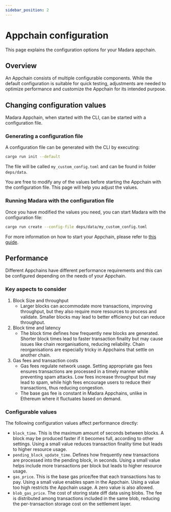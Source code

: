 ```yaml
---
sidebar_position: 2
---
```


# Appchain configuration

This page explains the configuration options for your Madara appchain.

## Overview

An Appchain consists of multiple configurable components. While the default configuration is suitable for quick testing, adjustments are needed to optimize performance and customize the Appchain for its intended purpose.

## Changing configuration values

Madara Appchain, when started with the CLI, can be started with a configuration file.

### Generating a configuration file

A configuration file can be generated with the CLI by executing:
```bash
cargo run init --default
```

The file will be called `my_custom_config.toml` and can be found in folder `deps/data`. 

You are free to modify any of the values before starting the Appchain with the configuration file. This page will help you adjust the values.

### Running Madara with the configuration file

Once you have modified the values you need, you can start Madara with the configuration file:
```bash
cargo run create --config-file deps/data/my_custom_config.toml
```

For more information on how to start your Appchain, please refer to [this guide](/quickstart/run_appchain).

## Performance

Different Appchains have different performance requirements and this can be configured depending on the needs of your Appchain.

### Key aspects to consider

1. Block Size and throughput
    - Larger blocks can accommodate more transactions, improving throughput, but they also require more resources to process and validate. Smaller blocks may lead to better efficiency but can reduce throughput.
2. Block time and latency
    - The block time defines how frequently new blocks are generated. Shorter block times lead to faster transaction finality but may cause issues like chain reorganisations, reducing reliability. Chain reorganisations are especially tricky in Appchains that settle on another chain.
3. Gas fees and transaction costs
    - Gas fees regulate network usage. Setting appropriate gas fees ensures transactions are processed in a timely manner while preventing spam attacks. Low fees increase throughput but may lead to spam, while high fees encourage users to reduce their transactions, thus reducing congestion.
    - The base gas fee is constant in Madara Appchains, unlike in Ethereum where it fluctuates based on demand.

### Configurable values

The following configuration values affect performance directly:
- `block_time`. This is the maximum amount of seconds between blocks. A block may be produced faster if it becomes full, according to other settings. Using a small value reduces transaction finality time but leads to higher resource usage.
- `pending_block_update_time`. Defines how frequently new transactions are processed into the pending block, in seconds. Using a small value helps include more transactions per block but leads to higher resource usage.
- `gas_price`. This is the base gas price/fee that each transactions has to pay. Using a small value enables spam in the Appchain. Using a value too high restricts the Appchain usage. A zero value is also allowed.
- `blob_gas_price`. The cost of storing state diff data using blobs. The fee is distributed among transactions included in the same blob, reducing the per-transaction storage cost on the settlement layer.
